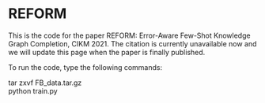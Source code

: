 # REFORM

This is the code for the paper REFORM: Error-Aware Few-Shot Knowledge Graph Completion, CIKM 2021.
The citation is currently unavailable now and we will update this page when the paper is finally published.

To run the code, type the following commands:  

tar zxvf FB_data.tar.gz  
python train.py  

